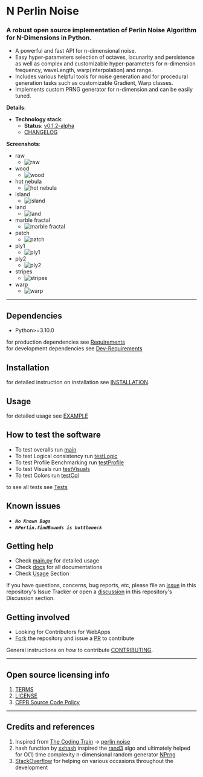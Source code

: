 # N Perlin Noise

### A robust open source implementation of Perlin Noise Algorithm for N-Dimensions in Python.
- A powerful and fast API for n-dimensional noise.
- Easy hyper-parameters selection of octaves, lacunarity and persistence
  as well as complex and customizable hyper-parameters for n-dimension
  frequency, waveLength, warp(interpolation) and range.
- Includes various helpful tools for noise generation and for procedural generation tasks
  such as customizable Gradient, Warp classes.
- Implements custom PRNG generator for n-dimension and can be easily tuned.

**Details**:
- **Technology stack**:
  - **Status**: [v0.1.2-alpha](https://github.com/Amith225/NPerlinNoise/releases/tag/v0.1.2-alpha)
  - [CHANGELOG](https://raw.github.com/Amith225/NPerlinNoise/master/docs/CHANGELOG.md)

**Screenshots**:
- raw
  - ![raw](https://raw.github.com/Amith225/NPerlinNoise/master/snaps/raw.png)
- wood
  - ![wood](https://raw.github.com/Amith225/NPerlinNoise/master/snaps/wood.png)
- hot nebula
  - ![hot nebula](https://raw.github.com/Amith225/NPerlinNoise/master/snaps/hot_nebula.png)
- island
  - ![island](https://raw.github.com/Amith225/NPerlinNoise/master/snaps/island.png)
- land
  - ![land](https://raw.github.com/Amith225/NPerlinNoise/master/snaps/land.png)
- marble fractal
  - ![marble fractal](https://raw.github.com/Amith225/NPerlinNoise/master/snaps/marble_fractal.png)
- patch
  - ![patch](https://raw.github.com/Amith225/NPerlinNoise/master/snaps/patch.png)
- ply1
  - ![ply1](https://raw.github.com/Amith225/NPerlinNoise/master/snaps/ply1.png)
- ply2
  - ![ply2](https://raw.github.com/Amith225/NPerlinNoise/master/snaps/ply2.png)
- stripes
  - ![stripes](https://raw.github.com/Amith225/NPerlinNoise/master/snaps/stripes.png)
- warp
  - ![warp](https://raw.github.com/Amith225/NPerlinNoise/master/snaps/warp.png)

---

## Dependencies
- Python>=3.10.0

for production dependencies see [Requirements](https://raw.github.com/Amith225/NPerlinNoise/master/requirements.txt)<br>
for development dependencies see [Dev-Requirements](https://raw.github.com/Amith225/NPerlinNoise/master/requirements_dev.txt)

## Installation
for detailed instruction on installation see [INSTALLATION](https://raw.github.com/Amith225/NPerlinNoise/master/docs/INSTALL.md).

## Usage
for detailed usage see [EXAMPLE](https://raw.github.com/Amith225/NPerlinNoise/master/tests/main.py)

## How to test the software
- To test overalls run [main](https://raw.github.com/Amith225/NPerlinNoise/master/tests/main.py)
- To test Logical consistency run [testLogic](https://raw.github.com/Amith225/NPerlinNoise/master/tests/testLogic.py)
- To test Profile Benchmarking run [testProfile](https://raw.github.com/Amith225/NPerlinNoise/master/tests/testProfile.py)
- To test Visuals run [testVisuals](https://raw.github.com/Amith225/NPerlinNoise/master/tests/testVisuals.py)
- To test Colors run [testCol](https://raw.github.com/Amith225/NPerlinNoise/master/tests/testCol.py)

to see all tests see [Tests](https://raw.github.com/Amith225/NPerlinNoise/master/tests)

## Known issues
- **_`No Known Bugs`_**
- **_`NPerlin.findBounds is bottleneck`_**

## Getting help
- Check [main.py](https://raw.github.com/Amith225/NPerlinNoise/master/tests/main.py) for detailed usage
- Check [docs](https://raw.github.com/Amith225/NPerlinNoise/master/docs) for all documentations
- Check [Usage](#usage) Section

If you have questions, concerns, bug reports, etc,
please file an [issue](https://github.com/Amith225/NPerlinNoise/issues) in this repository's Issue Tracker or
open a [discussion](https://github.com/Amith225/NPerlinNoise/discussions/7) in this repository's Discussion section.


## Getting involved
- Looking for Contributors for WebApps
- [Fork](https://github.com/Amith225/NPerlinNoise/fork) the repository
  and issue a [PR](https://github.com/Amith225/NPerlinNoise/pulls) to contribute

General instructions on _how_ to contribute  [CONTRIBUTING](https://raw.github.com/Amith225/NPerlinNoise/master/docs/CONTRIBUTING.md).

----

## Open source licensing info
1. [TERMS](https://raw.github.com/Amith225/NPerlinNoise/master/docs/TERMS.md)
2. [LICENSE](https://raw.github.com/Amith225/NPerlinNoise/master/LICENSE)
3. [CFPB Source Code Policy](https://github.com/cfpb/source-code-policy/)

----

## Credits and references
1. Inspired from [The Coding Train](https://www.youtube.com/channel/UCvjgXvBlbQiydffZU7m1_aw) -> [perlin noise](https://thecodingtrain.com/challenges/24-perlin-noise-flow-field)
2. hash function by [xxhash](https://github.com/Cyan4973/xxHash)
   inspired the [rand3](https://raw.github.com/Amith225/NPerlinNoise/master/src/NPerlinNoise/tools.py) algo
   and ultimately helped for O(1) time complexity n-dimensional random generator [NPrng](https://raw.github.com/Amith225/NPerlinNoise/master/src/NPerlinNoise/tools.py)
3. [StackOverflow](https://stackoverflow.com/) for helping on various occasions throughout the development
